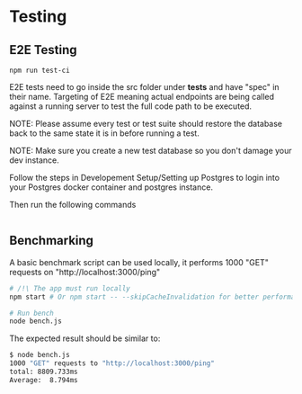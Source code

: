 # Testing

## E2E Testing

```
npm run test-ci
```

E2E tests need to go inside the src folder under **tests** and have "spec" in their name. Targeting of E2E meaning actual endpoints are being called against a running server to test the full code path to be executed.

NOTE: Please assume every test or test suite should restore the database back to the same state it is in before running a test.

NOTE: Make sure you create a new test database so you don't damage your dev instance.

Follow the steps in Developement Setup/Setting up Postgres to login into your Postgres docker container and postgres instance.

Then run the following commands

```

```

## Benchmarking

A basic benchmark script can be used locally, it performs 1000 "GET" requests on "http://localhost:3000/ping"

```bash
# /!\ The app must run locally
npm start # Or npm start -- --skipCacheInvalidation for better performance

# Run bench
node bench.js
```

The expected result should be similar to:

```bash
$ node bench.js
1000 "GET" requests to "http://localhost:3000/ping"
total: 8809.733ms
Average:  8.794ms
```
